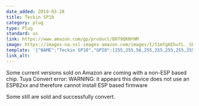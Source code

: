 ```yaml
---
date_added: 2019-03-28
title: Teckin SP10
category: plug
type: Plug
standard: us
link: https://www.amazon.com/gp/product/B079QKNYHM
image: https://images-na.ssl-images-amazon.com/images/I/51mTgHIhufL._SL1001_.jpg
template: '{"NAME":"Teckin SP10","GPIO":[255,255,56,255,255,255,255,255,255,17,255,21,255],"FLAG":0,"BASE":18}' 
link_alt: 
---
```




Some current versions sold on Amazon are coming with a non-ESP based chip.
Tuya Convert error: WARNING: it appears this device does not use an ESP82xx and therefore cannot install ESP based firmware

Some still are sold and successfully convert.   
